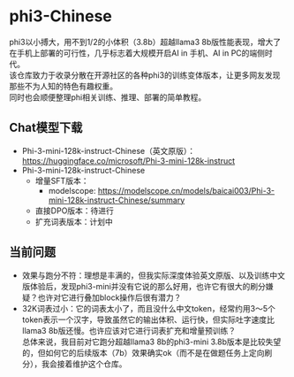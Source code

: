 # phi3-Chinese
phi3以小搏大，用不到1/2的小体积（3.8b）超越llama3 8b版性能表现，增大了在手机上部署的可行性，几乎标志着大规模开启AI in 手机、AI in PC的端侧时代。  
该仓库致力于收录分散在开源社区的各种phi3的训练变体版本，让更多网友发现那些不为人知的特色有趣权重。  
同时也会顺便整理phi相关训练、推理、部署的简单教程。  

## Chat模型下载
- Phi-3-mini-128k-instruct-Chinese（英文原版）：https://huggingface.co/microsoft/Phi-3-mini-128k-instruct
- Phi-3-mini-128k-instruct-Chinese
  - 增量SFT版本：
    - modelscope: https://modelscope.cn/models/baicai003/Phi-3-mini-128k-instruct-Chinese/summary
  - 直接DPO版本：待进行
  - 扩充词表版本：计划中

## 当前问题
- 效果与跑分不符：理想是丰满的，但我实际深度体验英文原版、以及训练中文版体验后，发现phi3-mini并没有它说的那么好用，也许它有很大的刷分嫌疑？也许对它进行叠加block操作后很有潜力？
- 32K词表过小：它的词表太小了，而且没什么中文token，经常约用3～5个token表示一个汉字，导致虽然它的输出体积、运行快，但实际吐字速度比llama3 8b版还慢。也许应该对它进行词表扩充和增量预训练？  
总体来说，我目前对它跑分超越llama3 8b的phi3-mini 3.8b版本是比较失望的，但如何它的后续版本（7b）效果确实ok（而不是在做题任务上定向刷分），我会接着维护这个仓库。
